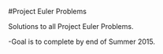 #Project Euler Problems

Solutions to all Project Euler Problems. 

-Goal is to complete by end of Summer 2015.
